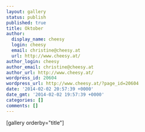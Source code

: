 ```yaml
---
layout: gallery
status: publish
published: true
title: Oktober
author:
  display_name: cheesy
  login: cheesy
  email: christine@cheesy.at
  url: http://www.cheesy.at/
author_login: cheesy
author_email: christine@cheesy.at
author_url: http://www.cheesy.at/
wordpress_id: 20604
wordpress_url: http://www.cheesy.at/?page_id=20604
date: '2014-02-02 20:57:39 +0000'
date_gmt: '2014-02-02 19:57:39 +0000'
categories: []
comments: []
---
```

[gallery orderby="title"]
